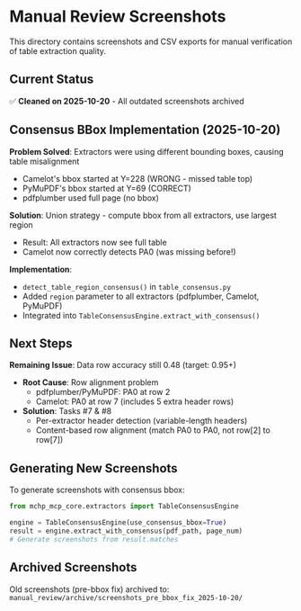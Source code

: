 # Manual Review Screenshots

This directory contains screenshots and CSV exports for manual verification of table extraction quality.

## Current Status

✅ **Cleaned on 2025-10-20** - All outdated screenshots archived

## Consensus BBox Implementation (2025-10-20)

**Problem Solved**: Extractors were using different bounding boxes, causing table misalignment
- Camelot's bbox started at Y=228 (WRONG - missed table top)
- PyMuPDF's bbox started at Y=69 (CORRECT)
- pdfplumber used full page (no bbox)

**Solution**: Union strategy - compute bbox from all extractors, use largest region
- Result: All extractors now see full table
- Camelot now correctly detects PA0 (was missing before!)

**Implementation**:
- `detect_table_region_consensus()` in `table_consensus.py`
- Added `region` parameter to all extractors (pdfplumber, Camelot, PyMuPDF)
- Integrated into `TableConsensusEngine.extract_with_consensus()`

## Next Steps

**Remaining Issue**: Data row accuracy still 0.48 (target: 0.95+)
- **Root Cause**: Row alignment problem
  - pdfplumber/PyMuPDF: PA0 at row 2
  - Camelot: PA0 at row 7 (includes 5 extra header rows)
- **Solution**: Tasks #7 & #8
  - Per-extractor header detection (variable-length headers)
  - Content-based row alignment (match PA0 to PA0, not row[2] to row[7])

## Generating New Screenshots

To generate screenshots with consensus bbox:

```python
from mchp_mcp_core.extractors import TableConsensusEngine

engine = TableConsensusEngine(use_consensus_bbox=True)
result = engine.extract_with_consensus(pdf_path, page_num)
# Generate screenshots from result.matches
```

## Archived Screenshots

Old screenshots (pre-bbox fix) archived to:
`manual_review/archive/screenshots_pre_bbox_fix_2025-10-20/`
